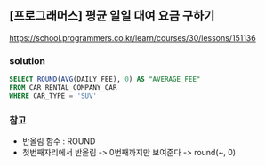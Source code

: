 ## [프로그래머스] 평균 일일 대여 요금 구하기
https://school.programmers.co.kr/learn/courses/30/lessons/151136

### solution
```SQL
SELECT ROUND(AVG(DAILY_FEE), 0) AS "AVERAGE_FEE"
FROM CAR_RENTAL_COMPANY_CAR
WHERE CAR_TYPE = 'SUV'
```

### 참고
- 반올림 함수 : ROUND
- 첫번째자리에서 반올림 -> 0번째까지만 보여준다 -> round(~, 0)